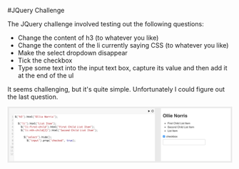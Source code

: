 #JQuery Challenge

The JQuery challenge involved testing out the following questions:


* Change the content of h3 (to whatever you like)
* Change the content of the li currently saying CSS (to whatever you like)
* Make the select dropdown disappear
* Tick the checkbox
* Type some text into the input text box, capture its value and then add it at the end of the ul

It seems challenging, but it's quite simple. Unfortunately I could figure out the last question.

![image](https://raw.githubusercontent.com/norrisollie/WEB14104/master/students/Ollie/images/jquery.png)